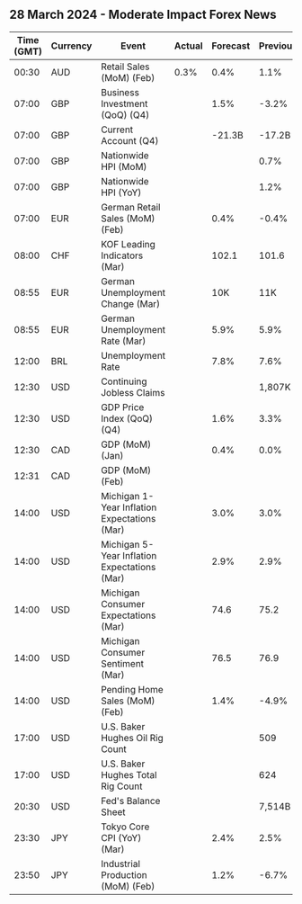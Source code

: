 ## 28 March 2024 - Moderate Impact Forex News

| Time (GMT) | Currency | Event | Actual | Forecast | Previous |
|------|----------|-------|--------|----------|----------|
| 00:30 | AUD | Retail Sales (MoM) (Feb) | 0.3% | 0.4% | 1.1% |
| 07:00 | GBP | Business Investment (QoQ) (Q4) |  | 1.5% | -3.2% |
| 07:00 | GBP | Current Account (Q4) |  | -21.3B | -17.2B |
| 07:00 | GBP | Nationwide HPI (MoM) |  |  | 0.7% |
| 07:00 | GBP | Nationwide HPI (YoY) |  |  | 1.2% |
| 07:00 | EUR | German Retail Sales (MoM) (Feb) |  | 0.4% | -0.4% |
| 08:00 | CHF | KOF Leading Indicators (Mar) |  | 102.1 | 101.6 |
| 08:55 | EUR | German Unemployment Change (Mar) |  | 10K | 11K |
| 08:55 | EUR | German Unemployment Rate (Mar) |  | 5.9% | 5.9% |
| 12:00 | BRL | Unemployment Rate |  | 7.8% | 7.6% |
| 12:30 | USD | Continuing Jobless Claims |  |  | 1,807K |
| 12:30 | USD | GDP Price Index (QoQ) (Q4) |  | 1.6% | 3.3% |
| 12:30 | CAD | GDP (MoM) (Jan) |  | 0.4% | 0.0% |
| 12:31 | CAD | GDP (MoM) (Feb) |  |  |  |
| 14:00 | USD | Michigan 1-Year Inflation Expectations (Mar) |  | 3.0% | 3.0% |
| 14:00 | USD | Michigan 5-Year Inflation Expectations (Mar) |  | 2.9% | 2.9% |
| 14:00 | USD | Michigan Consumer Expectations (Mar) |  | 74.6 | 75.2 |
| 14:00 | USD | Michigan Consumer Sentiment (Mar) |  | 76.5 | 76.9 |
| 14:00 | USD | Pending Home Sales (MoM) (Feb) |  | 1.4% | -4.9% |
| 17:00 | USD | U.S. Baker Hughes Oil Rig Count |  |  | 509 |
| 17:00 | USD | U.S. Baker Hughes Total Rig Count |  |  | 624 |
| 20:30 | USD | Fed's Balance Sheet |  |  | 7,514B |
| 23:30 | JPY | Tokyo Core CPI (YoY) (Mar) |  | 2.4% | 2.5% |
| 23:50 | JPY | Industrial Production (MoM) (Feb) |  | 1.2% | -6.7% |
